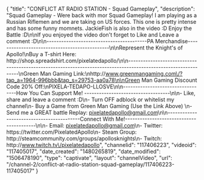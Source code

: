 {
    "title": "CONFLICT AT RADIO STATION - Squad Gameplay",
    "description": "Squad Gameplay - Were back with mor Squad Gameplay!  I am playing as a Russian Riflemen and we are taking on US forces.  This one is pretty intense and has some funny momnets.  JackieFish is also in the video :D  Enjoy the Battle :D\n\nIf you enjoyed the video don't forget to Like and Leave a comment :D\n\n-----------------------------------------PA Merchandise----------------------------------------------\n\nRepresent the Knight's of Apollo!\nBuy a T-shirt Here: http:\/\/shop.spreadshirt.com\/pixelatedapollo\/\n\n---------------------------------------------------------------------------------------------------------------\nGreen Man Gaming Link:\nhttp:\/\/www.greenmangaming.com\/?tap_a=1964-996bbb&tap_s=29753-aa0a78\n\nGreen Man Gaming Discount Code 20% Off:\nPIXELA-TEDAPO-LLOSVE\n\n----------------------------------How You Can Support Me! -----------------------------------\n\n- Like, share and leave a comment :D\n- Turn OFF adblock or whitelist my channel\n- Buy a Game from Green Man Gaming (Use the Link Above) \n- Send me a GREAT battle Replay: pixelatedapollo@gmail.com\n\n------------------------------------------Connect With Me!-----------------------------------------\n\n- Email: pixelatedapollo@gmail.com\n- Twitter: https:\/\/twitter.com\/PixelatedApollo\n- Steam Group:  http:\/\/steamcommunity.com\/groups\/apollosknights\n- Twitch: http:\/\/www.twitch.tv\/pixelatedapollo",
    "channelid": "117406223",
    "videoid": "117405017",
    "date_created": "1480265819",
    "date_modified": "1506478190",
    "type": "captivate",
    "layout": "channelVideo",
    "url": "\/channel-2\/conflict-at-radio-station-squad-gameplay\/117406223-117405017"
}